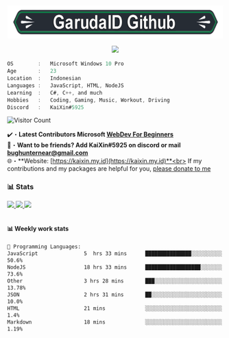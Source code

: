 <a href="https://kaixin.my.id" target="_blank"> <img src="https://github.com/GarudaID/GarudaID/blob/main/68747470733a2f2f63646e2e646973636f72646170702e636f6d2f6174746163686d656e74732f3835333334373938333633393035323331382f3835373936323839383731383732303033302f5264696d6f735f4769746875622e706e67.png" alt="GarudaID Github"/></a>
<br>
<p align=center>
<a href="https://discord.com/users/447411230098063362">
<img src="https://discord.c99.nl/widget/theme-4/447411230098063362.png" width=60%>
</a>
  </p>
           
```csharp
OS        :   Microsoft Windows 10 Pro
Age       :   23 
Location  :   Indonesian
Languages :   JavaScript, HTML, NodeJS
Learning  :   C#, C++, and much
Hobbies   :   Coding, Gaming, Music, Workout, Driving
Discord   :   KaiXin#5925
```
![Visitor Count](https://camo.githubusercontent.com/b69e969500158d8cef615ee33731cad5633144db5a13ba089fa5f9c102146d29/68747470733a2f2f6b6f6d617265762e636f6d2f67687076632f3f757365726e616d653d76656e61787974)
<br>

✔️・**Latest Contributors Microsoft [WebDev For Beginners](https://github.com/microsoft/Web-Dev-For-Beginners/blob/main/translations/README.id.md)**<br>
📩・**Want to be friends? Add KaiXin#5925 on discord or mail [bughunternear@gmail.com](mailto:bughunternear@gmail.com)**<br>
🌐・**Website: [https://kaixin.my.id](https://kaixin.my.id)**<br>
If my contributions and my packages are helpful for you, <a href="https://www.paypal.com/paypalme/syahniarb">please donate to me</a><br>

### 📊 Stats

 <a href="https://top.gg/bot/904032472755499099">
  <img src="https://top.gg/api/widget/904032472755499099.svg"/>
</a>
 <a href="https://top.gg/bot/946985307826450433">
  <img src="https://top.gg/api/widget/946985307826450433.svg">
</a>
<a href="https://github.com/GarudaID/GarudaID">
<img src="https://github-readme-stats.vercel.app/api/top-langs/?username=GarudaID&title_color=ffffff&text_color=c9cacc&hide=html&icon_color=2bbc8a&bg_color=161b22&layout=compact&hide_border=true"/>
</a>
<br><br>

#### 📊 Weekly work stats 

```text
💬 Programming Languages: 
JavaScript               5  hrs 33 mins      ███████████████░░░░░░░░░░   50.6% 
NodeJS                   18 hrs 33 mins      ██████████████████░░░░░░░   73.6%
Other                    3 hrs 28 mins       ███░░░░░░░░░░░░░░░░░░░░░░   13.78% 
JSON                     2 hrs 31 mins       ██░░░░░░░░░░░░░░░░░░░░░░░   10.0% 
HTML                     21 mins             ░░░░░░░░░░░░░░░░░░░░░░░░░   1.4% 
Markdown                 18 mins             ░░░░░░░░░░░░░░░░░░░░░░░░░   1.19%
